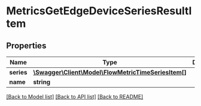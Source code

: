 # MetricsGetEdgeDeviceSeriesResultItem

## Properties
Name | Type | Description | Notes
------------ | ------------- | ------------- | -------------
**series** | [**\Swagger\Client\Model\FlowMetricTimeSeriesItem[]**](FlowMetricTimeSeriesItem.md) |  | 
**name** | **string** |  | 

[[Back to Model list]](../README.md#documentation-for-models) [[Back to API list]](../README.md#documentation-for-api-endpoints) [[Back to README]](../README.md)


